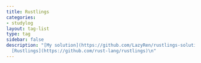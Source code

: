 ```yaml
---
title: Rustlings
categories:
- studylog
layout: tag-list
type: tag
sidebar: false
description: "[My solution](https://github.com/LazyRen/rustlings-solution) for the
  [Rustlings](https://github.com/rust-lang/rustlings)\n"
---
```



